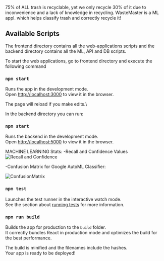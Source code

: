 75% of ALL trash is recyclable, yet we only recycle 30% of it due to inconvenience and a lack of knowledge in recycling. WasteMaster is a ML appl. which helps classify trash and correctly recycle it!

## Available Scripts

The frontend directory contains all the web-applications scripts and the backend directory contains all the ML, API and DB scripts.

To start the web applications, go to frontend directory and execute the following command
### `npm start`

Runs the app in the development mode.\
Open [http://localhost:3000](http://localhost:3000) to view it in the browser.

The page will reload if you make edits.\

In the backend directory you can run:

### `npm start`

Runs the backend in the development mode.\
Open [http://localhost:5000](http://localhost:5000) to view it in the browser.


MACHINE LEARNING Stats:
-Recall and Confidence Values
![Recall and Confidence](https://user-images.githubusercontent.com/52866978/134750822-9a2b88ce-4bd8-4afe-8354-cb6bbc854b8e.jpg)


-Confusion Matrix for Google AutoML Classifier: 

![ConfusionMatrix](https://user-images.githubusercontent.com/52866978/134750848-66d5ddc9-7a34-454d-ae6c-f856dfb0e015.jpg)


### `npm test`

Launches the test runner in the interactive watch mode.\
See the section about [running tests](https://facebook.github.io/create-react-app/docs/running-tests) for more information.

### `npm run build`

Builds the app for production to the `build` folder.\
It correctly bundles React in production mode and optimizes the build for the best performance.

The build is minified and the filenames include the hashes.\
Your app is ready to be deployed!
